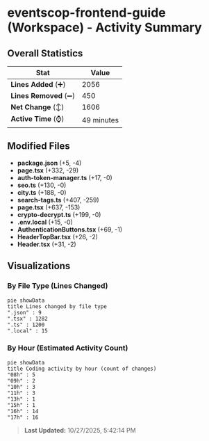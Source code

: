 # eventscop-frontend-guide (Workspace) - Activity Summary 

## Overall Statistics

| Stat                   | Value                                                             |
| ---------------------- | ----------------------------------------------------------------- |
| **Lines Added** (➕)   | 2056                                          |
| **Lines Removed** (➖) | 450                                        |
| **Net Change** (↕)    | 1606                |
| **Active Time** (⌚)   | 49 minutes |


## Modified Files
- **package.json** (+5, -4)
- **page.tsx** (+332, -29)
- **auth-token-manager.ts** (+17, -0)
- **seo.ts** (+130, -0)
- **city.ts** (+188, -0)
- **search-tags.ts** (+407, -259)
- **page.tsx** (+637, -153)
- **crypto-decrypt.ts** (+199, -0)
- **.env.local** (+15, -0)
- **AuthenticationButtons.tsx** (+69, -1)
- **HeaderTopBar.tsx** (+26, -2)
- **Header.tsx** (+31, -2)

## Visualizations

### By File Type (Lines Changed)

```mermaid
pie showData
title Lines changed by file type
".json" : 9
".tsx" : 1282
".ts" : 1200
".local" : 15
```

### By Hour (Estimated Activity Count)

```mermaid
pie showData
title Coding activity by hour (count of changes)
"08h" : 5
"09h" : 2
"10h" : 3
"11h" : 3
"13h" : 1
"15h" : 1
"16h" : 14
"17h" : 16
```


> **Last Updated:** 10/27/2025, 5:42:14 PM
